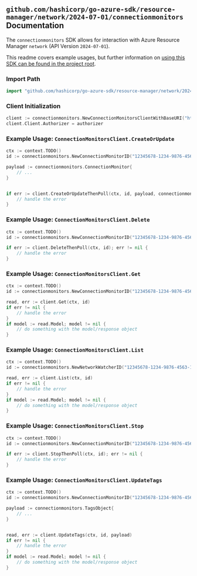 
## `github.com/hashicorp/go-azure-sdk/resource-manager/network/2024-07-01/connectionmonitors` Documentation

The `connectionmonitors` SDK allows for interaction with Azure Resource Manager `network` (API Version `2024-07-01`).

This readme covers example usages, but further information on [using this SDK can be found in the project root](https://github.com/hashicorp/go-azure-sdk/tree/main/docs).

### Import Path

```go
import "github.com/hashicorp/go-azure-sdk/resource-manager/network/2024-07-01/connectionmonitors"
```


### Client Initialization

```go
client := connectionmonitors.NewConnectionMonitorsClientWithBaseURI("https://management.azure.com")
client.Client.Authorizer = authorizer
```


### Example Usage: `ConnectionMonitorsClient.CreateOrUpdate`

```go
ctx := context.TODO()
id := connectionmonitors.NewConnectionMonitorID("12345678-1234-9876-4563-123456789012", "example-resource-group", "networkWatcherName", "connectionMonitorName")

payload := connectionmonitors.ConnectionMonitor{
	// ...
}


if err := client.CreateOrUpdateThenPoll(ctx, id, payload, connectionmonitors.DefaultCreateOrUpdateOperationOptions()); err != nil {
	// handle the error
}
```


### Example Usage: `ConnectionMonitorsClient.Delete`

```go
ctx := context.TODO()
id := connectionmonitors.NewConnectionMonitorID("12345678-1234-9876-4563-123456789012", "example-resource-group", "networkWatcherName", "connectionMonitorName")

if err := client.DeleteThenPoll(ctx, id); err != nil {
	// handle the error
}
```


### Example Usage: `ConnectionMonitorsClient.Get`

```go
ctx := context.TODO()
id := connectionmonitors.NewConnectionMonitorID("12345678-1234-9876-4563-123456789012", "example-resource-group", "networkWatcherName", "connectionMonitorName")

read, err := client.Get(ctx, id)
if err != nil {
	// handle the error
}
if model := read.Model; model != nil {
	// do something with the model/response object
}
```


### Example Usage: `ConnectionMonitorsClient.List`

```go
ctx := context.TODO()
id := connectionmonitors.NewNetworkWatcherID("12345678-1234-9876-4563-123456789012", "example-resource-group", "networkWatcherName")

read, err := client.List(ctx, id)
if err != nil {
	// handle the error
}
if model := read.Model; model != nil {
	// do something with the model/response object
}
```


### Example Usage: `ConnectionMonitorsClient.Stop`

```go
ctx := context.TODO()
id := connectionmonitors.NewConnectionMonitorID("12345678-1234-9876-4563-123456789012", "example-resource-group", "networkWatcherName", "connectionMonitorName")

if err := client.StopThenPoll(ctx, id); err != nil {
	// handle the error
}
```


### Example Usage: `ConnectionMonitorsClient.UpdateTags`

```go
ctx := context.TODO()
id := connectionmonitors.NewConnectionMonitorID("12345678-1234-9876-4563-123456789012", "example-resource-group", "networkWatcherName", "connectionMonitorName")

payload := connectionmonitors.TagsObject{
	// ...
}


read, err := client.UpdateTags(ctx, id, payload)
if err != nil {
	// handle the error
}
if model := read.Model; model != nil {
	// do something with the model/response object
}
```
